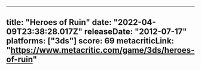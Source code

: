 
---
title: "Heroes of Ruin"
date: "2022-04-09T23:38:28.017Z"
releaseDate: "2012-07-17"
platforms: ["3ds"]
score: 69
metacriticLink: "https://www.metacritic.com/game/3ds/heroes-of-ruin"
---
